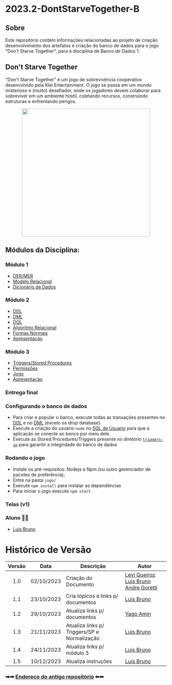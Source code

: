 # 2023.2-DontStarveTogether-B

## Sobre
Este repositório contém informações relacionadas ao projeto de criação desenvolvimento dos artefatos e criação do banco de dados para o jogo "Don't Starve Together", para a disciplina de Banco de Dados 1.

## Don't Starve Together
"Don't Starve Together" é um jogo de sobrevivência cooperativo desenvolvido pela Klei Entertainment. O jogo se passa em um mundo misterioso e (muito) desafiador, onde os jogadores devem colaborar para sobreviver em um ambiente hostil, coletando recursos, construindo estruturas e enfrentando perigos.

<div align="center">
  <img src="assets/dont-starve.jpg" aly="imagem dont starve together" style="width: 400px">
</div>

## Módulos da Disciplina:
### Módulo 1
 - [DER/MER](./docs/DER_MER_dont_starve_together.md)
 - [Modelo Relacional](./docs/MRel_dont_starve_together.md)
 - [Dicionário de Dados](./docs/DD_dont_starve_together.md)

### Módulo 2
 - [DDL](https://github.com/SBD1/2023.2-DontStarveTogether-B/blob/main/sql/DDL.sql)
 - [DML](https://github.com/SBD1/2023.2-DontStarveTogether-B/blob/main/sql/DML.sql)
 - [DQL](https://github.com/SBD1/2023.2-DontStarveTogether-B/blob/main/sql/DQL.sql)
 - [Algoritmo Relacional](./docs/Algebra_Relacional_dont_starve_together.md)
 - [Formas Normais](./docs/Dependencias_funcionais_normalizacao.md)
 - [Apresentação](https://www.youtube.com/watch?v=KvMzjG1tIjk)

### Módulo 3
- [Triggers/Stored Procedures](https://github.com/SBD1/2023.2-DontStarveTogether-B/blob/main/sql/triggers-sp)
- [Permissões](https://github.com/SBD1/2023.2-DontStarveTogether-B/blob/main/sql/usuarios.sql)
- [Jogo](https://github.com/SBD1/2023.2-DontStarveTogether-B/tree/main/jogo)
- [Apresentação](https://www.youtube.com/watch?v=BGKRGwI11oI&ab_channel=LuisBrunoFidelis)

### Entrega final 

### Configurando o banco de dados
- Para criar e popular o banco, execute todas as transações presentes no [DDL](https://github.com/SBD1/2023.2-DontStarveTogether-B/blob/main/sql/DDL.sql) e no [DML](https://github.com/SBD1/2023.2-DontStarveTogether-B/blob/main/sql/DML.sql) (exceto os drop database). 
- Execute a criação do usuário `node` no [SQL de Usuario](https://github.com/SBD1/2023.2-DontStarveTogether-B/blob/main/sql/usuarios.sql) para que a aplicação se conecte ao banco por meio dele.
- Execute as Stored Procedures/Triggers presente no diretório [`triggers-sp`](https://github.com/SBD1/2023.2-DontStarveTogether-B/tree/main/sql/triggers-sp) para garantir a integridade do banco de dados

### Rodando o jogo
- Instale os pré-requisitos: Nodejs e Npm (ou outro gerenciador de pacotes de preferência);
- Entre na pasta `jogo/`
- Execute `npm install` para instalar as dependências
- Para iniciar o jogo execute `npm start`

### Telas (v1)

### Aluno ✌🏼
- [Luis Bruno](https://github.com/lbrunofidelis)

# Histórico de Versão

| Versão |    Data    | Descrição                          | Autor                                                                                                                                  |
| :----: | :--------: | ---------------------------------- | -------------------------------------------------------------------------------------------------------------------------------------- |
|  1.0   | 02/10/2023 | Criação do Documento               | [Levi Queiroz](https://github.com/LeviQ27) [Luis Bruno](https://github.com/lbrunofidelis) [Andre Goretti](https://github.com/AGoretti) |
|  1.1   | 23/10/2023 | Cria tópicos e links p/ documentos | [Luis Bruno](https://github.com/lbrunofidelis)                                                                                         |
|  1.2   | 29/10/2023 | Atualiza links p/ documentos       | [Yago Amin](https://github.com/Yagoas)                                                                                                 |
|  1.3   | 21/11/2023 | Atualiza links p/ Triggers/SP e Normalização      | [Luis Bruno](https://github.com/lbrunofidelis)                                                                                         |
|  1.4   | 24/11/2023 | Atualiza links p/ módulo 3 | [Luis Bruno](https://github.com/lbrunofidelis)                                                                                         |
|  1.5   | 10/12/2023 | Atualiza instruções | [Luis Bruno](https://github.com/lbrunofidelis)                                                                                         |

### ➡➡ [Endereço do antigo repositório](https://github.com/SBD1/2023.2-DontStarveTogether/graphs/contributors) ⬅⬅

